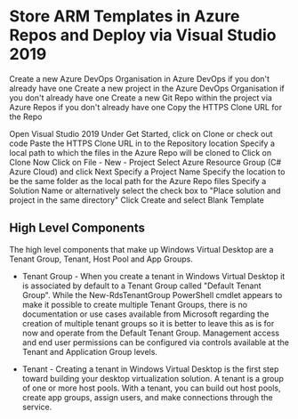 # Store ARM Templates in Azure Repos and Deploy via Visual Studio 2019

Create a new Azure DevOps Organisation in Azure DevOps if you don't already have one
Create a new project in the Azure DevOps Organisation if you don't already have one
Create a new Git Repo within the project via Azure Repos if you don't already have one
Copy the HTTPS Clone URL for the Repo

Open Visual Studio 2019
Under Get Started, click on Clone or check out code
Paste the HTTPS Clone URL in to the Repository location
Specify a local path to which the files in the Azure Repo will be cloned to
Click on Clone
Now Click on File - New - Project
Select Azure Resource Group (C# Azure Cloud) and click Next
Specify a Project Name
Specify the location to be the same folder as the local path for the Azure Repo files
Specify a Solution Name or alternatively select the check box to "Place solution and project in the same directory"
Click Create and select Blank Template



## High Level Components

The high level components that make up Windows Virtual Desktop are a Tenant Group, Tenant, Host Pool and App Groups.

- Tenant Group - When you create a tenant in Windows Virtual Desktop it is associated by default to a Tenant Group called "Default Tenant Group". While the New-RdsTenantGroup PowerShell cmdlet appears to make it possible to create multiple Tenant Groups, there is no documentation or use cases available from Microsoft regarding the creation of multiple tenant groups so it is better to leave this as is for now and operate from the Default Tenant Group. Management access and end user permissions can be configured via controls available at the Tenant and Application Group levels.

- Tenant - Creating a tenant in Windows Virtual Desktop is the first step toward building your desktop virtualization solution. A tenant is a group of one or more host pools. With a tenant, you can build out host pools, create app groups, assign users, and make connections through the service. 
